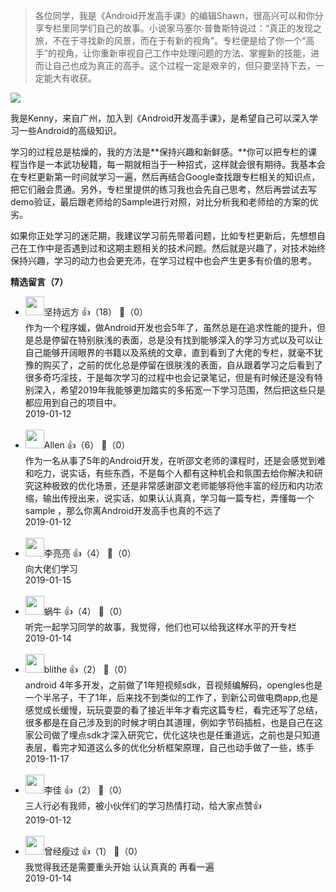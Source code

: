 > 各位同学，我是《Android开发高手课》的编辑Shawn，很高兴可以和你分享专栏里同学们自己的故事。小说家马塞尔·普鲁斯特说过：“真正的发现之旅，不在于寻找新的风景，而在于有新的视角”。专栏便是给了你一个“高手”的视角，让你重新审视自己工作中处理问题的方法、掌握新的技能，进而让自己也成为真正的高手。这个过程一定是艰辛的，但只要坚持下去，一定能大有收获。

![](https://static001.geekbang.org/resource/image/55/39/559ec4b6bd32283500cddc2869bad639.png?wh=1142%2A250)

我是Kenny，来自广州，加入到《Android开发高手课》，是希望自己可以深入学习一些Android的高级知识。

学习的过程总是枯燥的，我的方法是**保持兴趣和新鲜感。**你可以把专栏的课程当作是一本武功秘籍，每一期就相当于一种招式，这样就会很有期待。我基本会在专栏更新第一时间就学习一遍，然后再结合Google查找跟专栏相关的知识点，把它们融会贯通。另外，专栏里提供的练习我也会先自己思考，然后再尝试去写demo验证，最后跟老师给的Sample进行对照，对比分析我和老师给的方案的优劣。

如果你正处学习的迷茫期，我建议学习前先带着问题，比如专栏更新后，先想想自己在工作中是否遇到过和这期主题相关的技术问题。然后就是兴趣了，对技术始终保持兴趣，学习的动力也会更充沛，在学习过程中也会产生更多有价值的思考。
<div><strong>精选留言（7）</strong></div><ul>
<li><img src="https://static001.geekbang.org/account/avatar/00/11/87/2c/037d64a1.jpg" width="30px"><span>坚持远方</span> 👍（18） 💬（0）<div>作为一个程序媛，做Android开发也会5年了，虽然总是在追求性能的提升，但是总是停留在特别肤浅的表面，总是没有找到能够深入的学习方式以及可以让自己能够开阔眼界的书籍以及系统的文章，直到看到了大佬的专栏，就毫不犹豫的购买了，之前的优化总是停留在很肤浅的表面，自从跟着学习之后看到了很多奇巧淫技，于是每次学习的过程中也会记录笔记，但是有时候还是没有特别深入，希望2019年我能够更加踏实的多拓宽一下学习范围，然后把这些只是都应用到自己的项目中。</div>2019-01-12</li><br/><li><img src="https://static001.geekbang.org/account/avatar/00/11/e8/6d/4fe26fac.jpg" width="30px"><span>Allen</span> 👍（6） 💬（0）<div>作为一名从事了5年的Android开发，在听邵文老师的课程时，还是会感觉到难和吃力，说实话，有些东西，不是每个人都有这种机会和氛围去给你解决和研究这种极致的优化场景，还是非常感谢邵文老师能够将他丰富的经历和内功浓缩，输出传授出来，说实话，如果认认真真，学习每一篇专栏，弄懂每一个sample ，那么你离Android开发高手也真的不远了</div>2019-01-12</li><br/><li><img src="https://static001.geekbang.org/account/avatar/00/11/09/5c/b5d79d20.jpg" width="30px"><span>李亮亮</span> 👍（4） 💬（0）<div>向大佬们学习</div>2019-01-15</li><br/><li><img src="https://static001.geekbang.org/account/avatar/00/11/59/cd/e1431407.jpg" width="30px"><span>蜗牛</span> 👍（4） 💬（0）<div>听完一起学习同学的故事，我觉得，他们也可以给我这样水平的开专栏</div>2019-01-14</li><br/><li><img src="https://static001.geekbang.org/account/avatar/00/18/7f/fb/49507baa.jpg" width="30px"><span>blithe</span> 👍（2） 💬（0）<div>android 4年多开发，之前做了1年短视频sdk，音视频编解码，opengles也是一个半吊子，干了1年，后来找不到类似的工作了，到新公司做电商app,也是感觉成长缓慢，玩玩耍耍的看了接近半年才看完这篇专栏，看完还写了总结，很多都是在自己涉及到的时候才明白其道理，例如字节码插桩，也是自己在这家公司做了埋点sdk才深入研究它，优化这块也是任重道远，之前也是只知道表层，看完才知道这么多的优化分析框架原理，自己也动手做了一些，练手</div>2019-11-17</li><br/><li><img src="https://static001.geekbang.org/account/avatar/00/0f/46/f4/5e878cd4.jpg" width="30px"><span>李佳</span> 👍（2） 💬（0）<div>三人行必有我师，被小伙伴们的学习热情打动，给大家点赞👍</div>2019-01-12</li><br/><li><img src="https://static001.geekbang.org/account/avatar/00/12/ec/2a/b11d5ad8.jpg" width="30px"><span>曾经瘦过</span> 👍（1） 💬（0）<div>我觉得我还是需要重头开始 认认真真的 再看一遍</div>2019-01-14</li><br/>
</ul>
